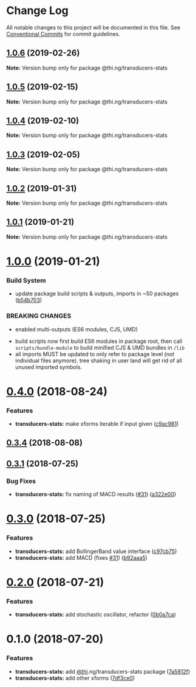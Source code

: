 # Change Log

All notable changes to this project will be documented in this file.
See [Conventional Commits](https://conventionalcommits.org) for commit guidelines.

## [1.0.6](https://github.com/thi-ng/umbrella/compare/@thi.ng/transducers-stats@1.0.5...@thi.ng/transducers-stats@1.0.6) (2019-02-26)

**Note:** Version bump only for package @thi.ng/transducers-stats





## [1.0.5](https://github.com/thi-ng/umbrella/compare/@thi.ng/transducers-stats@1.0.4...@thi.ng/transducers-stats@1.0.5) (2019-02-15)

**Note:** Version bump only for package @thi.ng/transducers-stats





## [1.0.4](https://github.com/thi-ng/umbrella/compare/@thi.ng/transducers-stats@1.0.3...@thi.ng/transducers-stats@1.0.4) (2019-02-10)

**Note:** Version bump only for package @thi.ng/transducers-stats





## [1.0.3](https://github.com/thi-ng/umbrella/compare/@thi.ng/transducers-stats@1.0.2...@thi.ng/transducers-stats@1.0.3) (2019-02-05)

**Note:** Version bump only for package @thi.ng/transducers-stats





## [1.0.2](https://github.com/thi-ng/umbrella/compare/@thi.ng/transducers-stats@1.0.1...@thi.ng/transducers-stats@1.0.2) (2019-01-31)

**Note:** Version bump only for package @thi.ng/transducers-stats





## [1.0.1](https://github.com/thi-ng/umbrella/compare/@thi.ng/transducers-stats@1.0.0...@thi.ng/transducers-stats@1.0.1) (2019-01-21)

**Note:** Version bump only for package @thi.ng/transducers-stats





# [1.0.0](https://github.com/thi-ng/umbrella/compare/@thi.ng/transducers-stats@0.4.23...@thi.ng/transducers-stats@1.0.0) (2019-01-21)


### Build System

* update package build scripts & outputs, imports in ~50 packages ([b54b703](https://github.com/thi-ng/umbrella/commit/b54b703))


### BREAKING CHANGES

* enabled multi-outputs (ES6 modules, CJS, UMD)

- build scripts now first build ES6 modules in package root, then call
  `scripts/bundle-module` to build minified CJS & UMD bundles in `/lib`
- all imports MUST be updated to only refer to package level
  (not individual files anymore). tree shaking in user land will get rid of
  all unused imported symbols.


<a name="0.4.0"></a>
# [0.4.0](https://github.com/thi-ng/umbrella/compare/@thi.ng/transducers-stats@0.3.4...@thi.ng/transducers-stats@0.4.0) (2018-08-24)


### Features

* **transducers-stats:** make xforms iterable if input given ([c9ac981](https://github.com/thi-ng/umbrella/commit/c9ac981))




<a name="0.3.4"></a>
## [0.3.4](https://github.com/thi-ng/umbrella/compare/@thi.ng/transducers-stats@0.3.3...@thi.ng/transducers-stats@0.3.4) (2018-08-08)


<a name="0.3.1"></a>
## [0.3.1](https://github.com/thi-ng/umbrella/compare/@thi.ng/transducers-stats@0.3.0...@thi.ng/transducers-stats@0.3.1) (2018-07-25)


### Bug Fixes

* **transducers-stats:** fix naming of MACD results ([#31](https://github.com/thi-ng/umbrella/issues/31)) ([a322e00](https://github.com/thi-ng/umbrella/commit/a322e00))




<a name="0.3.0"></a>
# [0.3.0](https://github.com/thi-ng/umbrella/compare/@thi.ng/transducers-stats@0.2.0...@thi.ng/transducers-stats@0.3.0) (2018-07-25)


### Features

* **transducers-stats:** add BollingerBand value interface ([c97cb75](https://github.com/thi-ng/umbrella/commit/c97cb75))
* **transducers-stats:** add MACD (fixes [#31](https://github.com/thi-ng/umbrella/issues/31)) ([b92aaa5](https://github.com/thi-ng/umbrella/commit/b92aaa5))




<a name="0.2.0"></a>
# [0.2.0](https://github.com/thi-ng/umbrella/compare/@thi.ng/transducers-stats@0.1.0...@thi.ng/transducers-stats@0.2.0) (2018-07-21)


### Features

* **transducers-stats:** add stochastic oscillator, refactor ([0b0a7ca](https://github.com/thi-ng/umbrella/commit/0b0a7ca))




<a name="0.1.0"></a>
# 0.1.0 (2018-07-20)


### Features

* **transducers-stats:** add [@thi](https://github.com/thi).ng/transducers-stats package ([7a5812f](https://github.com/thi-ng/umbrella/commit/7a5812f))
* **transducers-stats:** add other xforms ([7df3ce0](https://github.com/thi-ng/umbrella/commit/7df3ce0))
